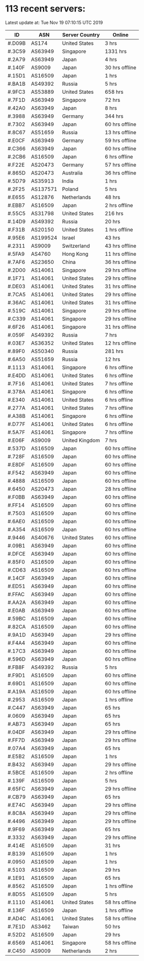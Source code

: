 # 113 recent servers:

Latest update at: Tue Nov 19 07:10:15 UTC 2019

| ID | ASN | Server Country | Online |
| -- | --- | -------------- | ------ |
| #.D09B | AS174 | United States | 3 hrs |
| #.3C59 | AS63949 | Singapore | 1331 hrs |
| #.2A79 | AS63949 | Japan | 4 hrs |
| #.140F | AS9009 | Japan | 30 hrs offline |
| #.15D1 | AS16509 | Japan | 1 hrs |
| #.BA1B | AS49392 | Russia | 5 hrs |
| #.9FC3 | AS53889 | United States | 658 hrs |
| #.7F1D | AS63949 | Singapore | 72 hrs |
| #.42A0 | AS63949 | Japan | 8 hrs |
| #.3988 | AS63949 | Germany | 344 hrs |
| #.7302 | AS63949 | Japan | 60 hrs offline |
| #.8C67 | AS51659 | Russia | 13 hrs offline |
| #.E0CF | AS63949 | Germany | 59 hrs offline |
| #.C366 | AS63949 | Japan | 60 hrs offline |
| #.2CB6 | AS16509 | Japan | 6 hrs offline |
| #.F22E | AS20473 | Germany | 57 hrs offline |
| #.865D | AS20473 | Australia | 36 hrs offline |
| #.5D79 | AS35913 | India | 1 hrs |
| #.2F25 | AS137571 | Poland | 5 hrs |
| #.E655 | AS12876 | Netherlands | 48 hrs |
| #.EBB7 | AS16509 | Japan | 2 hrs offline |
| #.55C5 | AS31798 | United States | 216 hrs |
| #.14D9 | AS49392 | Russia | 20 hrs |
| #.F31B | AS20150 | United States | 1 hrs offline |
| #.95E6 | AS199524 | Israel | 43 hrs |
| #.2311 | AS9009 | Switzerland | 43 hrs offline |
| #.5FA9 | AS4760 | Hong Kong | 11 hrs offline |
| #.7AF6 | AS23650 | China | 36 hrs offline |
| #.2D00 | AS14061 | Singapore | 29 hrs offline |
| #.1F71 | AS14061 | United States | 29 hrs offline |
| #.DE03 | AS14061 | United States | 31 hrs offline |
| #.7CA5 | AS14061 | United States | 29 hrs offline |
| #.36AC | AS14061 | United States | 31 hrs offline |
| #.519C | AS14061 | Singapore | 29 hrs offline |
| #.C339 | AS14061 | Singapore | 29 hrs offline |
| #.6F26 | AS14061 | Singapore | 31 hrs offline |
| #.059F | AS49392 | Russia | 7 hrs |
| #.03E7 | AS36352 | United States | 12 hrs offline |
| #.89F0 | AS50340 | Russia | 281 hrs |
| #.6A50 | AS51659 | Russia | 12 hrs |
| #.1113 | AS14061 | Singapore | 6 hrs offline |
| #.E4DD | AS14061 | United States | 6 hrs offline |
| #.7F16 | AS14061 | United States | 7 hrs offline |
| #.378A | AS14061 | Singapore | 6 hrs offline |
| #.E340 | AS14061 | United States | 6 hrs offline |
| #.277A | AS14061 | United States | 7 hrs offline |
| #.A38B | AS14061 | Singapore | 6 hrs offline |
| #.D77F | AS14061 | United States | 6 hrs offline |
| #.5A7F | AS14061 | Singapore | 7 hrs offline |
| #.E06F | AS9009 | United Kingdom | 7 hrs |
| #.537D | AS16509 | Japan | 60 hrs offline |
| #.728F | AS16509 | Japan | 60 hrs offline |
| #.E8DF | AS16509 | Japan | 60 hrs offline |
| #.F542 | AS63949 | Japan | 60 hrs offline |
| #.4888 | AS16509 | Japan | 60 hrs offline |
| #.6450 | AS20473 | Japan | 28 hrs offline |
| #.F0BB | AS63949 | Japan | 60 hrs offline |
| #.FF14 | AS16509 | Japan | 60 hrs offline |
| #.7503 | AS16509 | Japan | 60 hrs offline |
| #.6AE0 | AS16509 | Japan | 60 hrs offline |
| #.A354 | AS16509 | Japan | 60 hrs offline |
| #.9446 | AS40676 | United States | 60 hrs offline |
| #.09B1 | AS63949 | Japan | 60 hrs offline |
| #.DFCE | AS63949 | Japan | 60 hrs offline |
| #.85F0 | AS16509 | Japan | 60 hrs offline |
| #.CD63 | AS16509 | Japan | 60 hrs offline |
| #.14CF | AS63949 | Japan | 60 hrs offline |
| #.ED51 | AS63949 | Japan | 60 hrs offline |
| #.FFAC | AS63949 | Japan | 60 hrs offline |
| #.AA2A | AS63949 | Japan | 60 hrs offline |
| #.E0AB | AS63949 | Japan | 60 hrs offline |
| #.59BC | AS16509 | Japan | 60 hrs offline |
| #.82CA | AS16509 | Japan | 60 hrs offline |
| #.9A1D | AS63949 | Japan | 29 hrs offline |
| #.F4A4 | AS63949 | Japan | 60 hrs offline |
| #.17C3 | AS63949 | Japan | 60 hrs offline |
| #.596D | AS63949 | Japan | 60 hrs offline |
| #.FB8F | AS49392 | Russia | 5 hrs |
| #.F9D1 | AS16509 | Japan | 60 hrs offline |
| #.69D1 | AS16509 | Japan | 60 hrs offline |
| #.A19A | AS16509 | Japan | 60 hrs offline |
| #.2953 | AS16509 | Japan | 1 hrs offline |
| #.C447 | AS63949 | Japan | 65 hrs |
| #.0609 | AS63949 | Japan | 65 hrs |
| #.AB73 | AS63949 | Japan | 65 hrs |
| #.04DF | AS63949 | Japan | 29 hrs offline |
| #.FF7D | AS63949 | Japan | 29 hrs offline |
| #.07A4 | AS63949 | Japan | 65 hrs |
| #.E5B2 | AS16509 | Japan | 1 hrs |
| #.B432 | AS63949 | Japan | 29 hrs offline |
| #.5BCE | AS16509 | Japan | 2 hrs offline |
| #.139F | AS16509 | Japan | 5 hrs |
| #.65FC | AS63949 | Japan | 29 hrs offline |
| #.CB79 | AS63949 | Japan | 65 hrs |
| #.E74C | AS63949 | Japan | 29 hrs offline |
| #.8C8A | AS63949 | Japan | 29 hrs offline |
| #.4496 | AS63949 | Japan | 29 hrs offline |
| #.9F69 | AS63949 | Japan | 65 hrs |
| #.3332 | AS63949 | Japan | 29 hrs offline |
| #.414E | AS16509 | Japan | 31 hrs |
| #.B139 | AS16509 | Japan | 1 hrs |
| #.0950 | AS16509 | Japan | 1 hrs |
| #.5103 | AS16509 | Japan | 29 hrs |
| #.1E91 | AS16509 | Japan | 65 hrs |
| #.8562 | AS16509 | Japan | 1 hrs offline |
| #.8D55 | AS16509 | Japan | 5 hrs |
| #.1110 | AS14061 | United States | 58 hrs offline |
| #.136F | AS16509 | Japan | 1 hrs offline |
| #.AD4C | AS14061 | United States | 58 hrs offline |
| #.7E1D | AS3462 | Taiwan | 50 hrs |
| #.52D2 | AS16509 | Japan | 29 hrs |
| #.6569 | AS14061 | Singapore | 58 hrs offline |
| #.C450 | AS9009 | Netherlands | 2 hrs |

